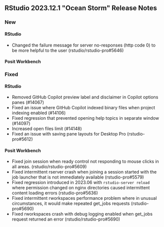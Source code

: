 ## RStudio 2023.12.1 "Ocean Storm" Release Notes

### New
#### RStudio
- Changed the failure message for server no-responses (http code 0) to be more helpful to the user (rstudio/rstudio-pro#5646)


#### Posit Workbench

### Fixed
#### RStudio
- Removed GitHub Copilot preview label and disclaimer in Copilot options panes (#14067)
- Fixed an issue where GitHub Copilot indexed binary files when project indexing enabled (#14106)
- Fixed regression that prevented opening help topics in separate window (#14097)
- Increased open files limit (#14148)
- Fixed an issue with saving pane layouts for Desktop Pro (rstudio-pro#5612)
 
#### Posit Workbench
- Fixed join session when ready control not responding to mouse clicks in all areas. (rstudio/rstudio-pro#5609)
- Fixed intermittent rserver crash when joining a session started with the job launcher that is not immediately available (rstudio-pro#5579)
- Fixed regression introduced in 2023.06 with `rstudio-server reload` where permission changed on nginx directories caused intermittent content loading errors (rstudio-pro#5636)
- Fixed intermittent rworkspaces performance problem where in unusual circumstances, it would make repeated get_jobs requests (rstudio-pro#5690)
- Fixed rworkspaces crash with debug logging enabled when get_jobs request returned an error (rstudio/rstudio-pro#5690)
